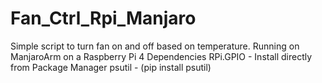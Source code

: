 # Fan_Ctrl_Rpi_Manjaro
Simple script to turn fan on and off based on temperature. Running on ManjaroArm on a Raspberry Pi 4
Dependencies
  RPi.GPIO - Install directly from Package Manager
  psutil - (pip install psutil)
